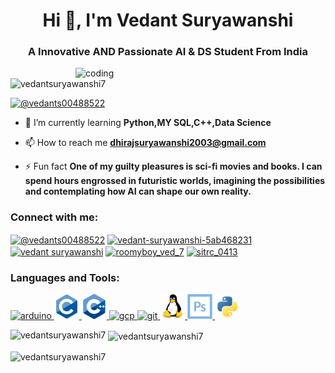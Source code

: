 <h1 align="center">Hi 👋, I'm Vedant Suryawanshi</h1>
<h3 align="center">A Innovative AND Passionate AI & DS Student From India</h3>

<img align="right" alt="coding" width="400" src="https://ismuniv.com/wp-content/uploads/2022/02/AI-M2.gif">

<p align="left"> <img src="https://komarev.com/ghpvc/?username=vedantsuryawanshi7&label=Profile%20views&color=0e75b6&style=flat" alt="vedantsuryawanshi7" /> </p>

<p align="left"> <a href="https://twitter.com/@vedants00488522" target="blank"><img src="https://img.shields.io/twitter/follow/@vedants00488522?logo=twitter&style=for-the-badge" alt="@vedants00488522" /></a> </p>

- 🌱 I’m currently learning **Python,MY SQL,C++,Data Science**

- 📫 How to reach me **dhirajsuryawanshi2003@gmail.com**

- ⚡ Fun fact **One of my guilty pleasures is sci-fi movies and books. I can spend hours engrossed in futuristic worlds, imagining the possibilities and contemplating how AI can shape our own reality.**

<h3 align="left">Connect with me:</h3>
<p align="left">
<a href="https://twitter.com/@vedants00488522" target="blank"><img align="center" src="https://raw.githubusercontent.com/rahuldkjain/github-profile-readme-generator/master/src/images/icons/Social/twitter.svg" alt="@vedants00488522" height="30" width="40" /></a>
<a href="https://linkedin.com/in/vedant-suryawanshi-5ab468231" target="blank"><img align="center" src="https://raw.githubusercontent.com/rahuldkjain/github-profile-readme-generator/master/src/images/icons/Social/linked-in-alt.svg" alt="vedant-suryawanshi-5ab468231" height="30" width="40" /></a>
<a href="https://kaggle.com/vedant suryawanshi" target="blank"><img align="center" src="https://raw.githubusercontent.com/rahuldkjain/github-profile-readme-generator/master/src/images/icons/Social/kaggle.svg" alt="vedant suryawanshi" height="30" width="40" /></a>
<a href="https://instagram.com/roomyboy_ved_7" target="blank"><img align="center" src="https://raw.githubusercontent.com/rahuldkjain/github-profile-readme-generator/master/src/images/icons/Social/instagram.svg" alt="roomyboy_ved_7" height="30" width="40" /></a>
<a href="https://www.codechef.com/users/sitrc_0413" target="blank"><img align="center" src="https://cdn.jsdelivr.net/npm/simple-icons@3.1.0/icons/codechef.svg" alt="sitrc_0413" height="30" width="40" /></a>
</p>

<h3 align="left">Languages and Tools:</h3>
<p align="left"> <a href="https://www.arduino.cc/" target="_blank" rel="noreferrer"> <img src="https://cdn.worldvectorlogo.com/logos/arduino-1.svg" alt="arduino" width="40" height="40"/> </a> <a href="https://www.cprogramming.com/" target="_blank" rel="noreferrer"> <img src="https://raw.githubusercontent.com/devicons/devicon/master/icons/c/c-original.svg" alt="c" width="40" height="40"/> </a> <a href="https://www.w3schools.com/cpp/" target="_blank" rel="noreferrer"> <img src="https://raw.githubusercontent.com/devicons/devicon/master/icons/cplusplus/cplusplus-original.svg" alt="cplusplus" width="40" height="40"/> </a> <a href="https://cloud.google.com" target="_blank" rel="noreferrer"> <img src="https://www.vectorlogo.zone/logos/google_cloud/google_cloud-icon.svg" alt="gcp" width="40" height="40"/> </a> <a href="https://git-scm.com/" target="_blank" rel="noreferrer"> <img src="https://www.vectorlogo.zone/logos/git-scm/git-scm-icon.svg" alt="git" width="40" height="40"/> </a> <a href="https://www.linux.org/" target="_blank" rel="noreferrer"> <img src="https://raw.githubusercontent.com/devicons/devicon/master/icons/linux/linux-original.svg" alt="linux" width="40" height="40"/> </a> <a href="https://www.photoshop.com/en" target="_blank" rel="noreferrer"> <img src="https://raw.githubusercontent.com/devicons/devicon/master/icons/photoshop/photoshop-line.svg" alt="photoshop" width="40" height="40"/> </a> <a href="https://www.python.org" target="_blank" rel="noreferrer"> <img src="https://raw.githubusercontent.com/devicons/devicon/master/icons/python/python-original.svg" alt="python" width="40" height="40"/> </a> </p>

<p><img align="left" src="https://github-readme-stats.vercel.app/api/top-langs?username=vedantsuryawanshi7&show_icons=true&locale=en&layout=compact" alt="vedantsuryawanshi7" /></p>

<p>&nbsp;<img align="center" src="https://github-readme-stats.vercel.app/api?username=vedantsuryawanshi7&show_icons=true&locale=en" alt="vedantsuryawanshi7" /></p>

<p><img align="center" src="https://github-readme-streak-stats.herokuapp.com/?user=vedantsuryawanshi7&" alt="vedantsuryawanshi7" /></p>
